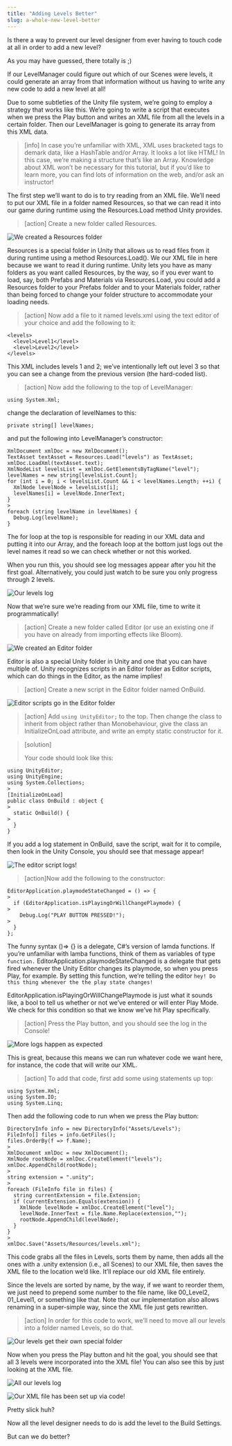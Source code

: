 ```yaml
---
title: "Adding Levels Better"
slug: a-whole-new-level-better
---
```


Is there a way to prevent our level designer from ever having to touch code at all in order to add a new level?

As you may have guessed, there totally is ;)

If our LevelManager could figure out which of our Scenes were levels, it could generate an array from that information without us having to write any new code to add a new level at all!

Due to some subtleties of the Unity file system, we’re going to employ a strategy that works like this. We’re going to write a script that executes when we press the Play button and writes an XML file from all the levels in a certain folder. Then our LevelManager is going to generate its array from this XML data.

> [info]
>In case you’re unfamiliar with XML, XML uses bracketed tags to demark data, like a HashTable and/or Array. It looks a lot like HTML! In this case, we’re making a structure that’s like an Array. Knowledge about XML won’t be necessary for this tutorial, but if you’d like to learn more, you can find lots of information on the web, and/or ask an instructor!

The first step we’ll want to do is to try reading from an XML file. We’ll need to put our XML file in a folder named Resources, so that we can read it into our game during runtime using the Resources.Load method Unity provides.

> [action]
>Create a new folder called Resources.

![We created a Resources folder](../media/image111.png)

Resources is a special folder in Unity that allows us to read files from it during runtime using a method Resources.Load<T>(). We our XML file in here because we want to read it during runtime. Unity lets you have as many folders as you want called Resources, by the way, so if you ever want to load, say, both Prefabs and Materials via Resources.Load, you could add a Resources folder to your Prefabs folder and to your Materials folder, rather than being forced to change your folder structure to accommodate your loading needs.

> [action]
>Now add a file to it named levels.xml using the text editor of your choice and add the following to it:
>
```
<levels>
  <level>Level1</level>
  <level>Level2</level>
</levels>
```

This XML includes levels 1 and 2; we’ve intentionally left out level 3 so that you can see a change from the previous version (the hard-coded list).

> [action]
>Now add the following to the top of LevelManager:
>
```
using System.Xml;
```
>
change the declaration of levelNames to this:
>
```
private string[] levelNames;
```
>
and put the following into LevelManager’s constructor:
>
```
XmlDocument xmlDoc = new XmlDocument();
TextAsset textAsset = Resources.Load("levels") as TextAsset;
xmlDoc.LoadXml(textAsset.text);
XmlNodeList levelsList = xmlDoc.GetElementsByTagName("level");
levelNames = new string[levelsList.Count];
for (int i = 0; i < levelsList.Count && i < levelNames.Length; ++i) {
  XmlNode levelNode = levelsList[i];
  levelNames[i] = levelNode.InnerText;
}
>
foreach (string levelName in levelNames) {
  Debug.Log(levelName);
}
```

The for loop at the top is responsible for reading in our XML data and putting it into our Array, and the foreach loop at the bottom just logs out the level names it read so we can check whether or not this worked.

When you run this, you should see log messages appear after you hit the first goal. Alternatively, you could just watch to be sure you only progress through 2 levels.

![Our levels log](../media/image96.png)

Now that we’re sure we’re reading from our XML file, time to write it programmatically!

> [action]
>Create a new folder called Editor (or use an existing one if you have on already from importing effects like Bloom).

![We created an Editor folder](../media/image88.png)

Editor is also a special Unity folder in Unity and one that you can have multiple of. Unity recognizes scripts in an Editor folder as Editor scripts, which can do things in the Editor, as the name implies!

> [action]
>Create a new script in the Editor folder named OnBuild.

![Editor scripts go in the Editor folder](../media/image110.png)

> [action]
>Add `using UnityEditor;` to the top. Then change the class to inherit from object rather than Monobehaviour, give the class an InitializeOnLoad attribute, and write an empty static constructor for it.

<!-- -->

> [solution]
>
>Your code should look like this:
>
```
using UnityEditor;
using UnityEngine;
using System.Collections;
>
[InitializeOnLoad]
public class OnBuild : object {
>
  static OnBuild() {
>
  }
}
```

If you add a log statement in OnBuild, save the script, wait for it to compile, then look in the Unity Console, you should see that message appear!

![The editor script logs!](../media/image81.png)

> [action]Now add the following to the constructor:
>
```
EditorApplication.playmodeStateChanged = () => {
>
  if (EditorApplication.isPlayingOrWillChangePlaymode) {
>
    Debug.Log("PLAY BUTTON PRESSED!");
>
  }
};
```

The funny syntax ()=> {} is a delegate, C#’s version of lamda functions. If you’re unfamiliar with lamba functions, think of them as variables of type `function.` EditorApplication.playmodeStateChanged is a delegate that gets fired whenever the Unity Editor changes its playmode, so when you press Play, for example. By setting this function, we’re telling the editor `hey! Do this thing whenever the the play state changes!`

EditorApplication.isPlayingOrWillChangePlaymode is just what it sounds like, a bool to tell us whether or not we’ve entered or will enter Play Mode. We check for this condition so that we know we’ve hit Play specifically.

> [action]
>Press the Play button, and you should see the log in the Console!

![More logs happen as expected](../media/image33.png)

This is great, because this means we can run whatever code we want here, for instance, the code that will write our XML.

> [action]
>To add that code, first add some using statements up top:
>
```
using System.Xml;
using System.IO;
using System.Linq;
```
>
Then add the following code to run when we press the Play button:
>
```
DirectoryInfo info = new DirectoryInfo("Assets/Levels");
FileInfo[] files = info.GetFiles();
files.OrderBy(f => f.Name);
>
XmlDocument xmlDoc = new XmlDocument();
XmlNode rootNode = xmlDoc.CreateElement("levels");
xmlDoc.AppendChild(rootNode);
>
string extension = ".unity";
>
foreach (FileInfo file in files) {
  string currentExtension = file.Extension;
  if (currentExtension.Equals(extension)) {
    XmlNode levelNode = xmlDoc.CreateElement("level");
    levelNode.InnerText = file.Name.Replace(extension,"");
    rootNode.AppendChild(levelNode);
  }
}
>
xmlDoc.Save("Assets/Resources/levels.xml");
```

This code grabs all the files in Levels, sorts them by name, then adds all the ones with a .unity extension (i.e., all Scenes) to our XML file, then saves the XML file to the location we’d like. It’ll replace our old XML file entirely.

Since the levels are sorted by name, by the way, if we want to reorder them, we just need to prepend some number to the file name, like 00\_Level2, 01\_Level1, or something like that. Note that our implementation also allows renaming in a super-simple way, since the XML file just gets rewritten.

> [action]
>In order for this code to work, we’ll need to move all our levels into a folder named Levels, so do that.

![Our levels get their own special folder](../media/image117.png)

Now when you press the Play button and hit the goal, you should see that all 3 levels were incorporated into the XML file! You can also see this by just looking at the XML file.

![All our levels log](../media/image48.png)

![Our XML file has been set up via code!](../media/image37.png)

Pretty slick huh?

Now all the level designer needs to do is add the level to the Build Settings.

But can we do better?
